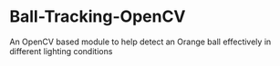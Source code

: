 # Ball-Tracking-OpenCV
An OpenCV based module to help detect an Orange ball effectively in different lighting conditions
